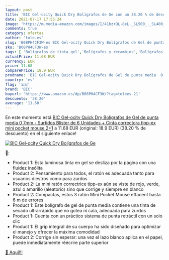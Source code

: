 ```yaml
---
layout: post
title: 'BIC Gel-ocity Quick Dry Bolígrafos de Ge con un 38.20 % de descuento'
date: 2021-07-17 17:55:24
image: 'https://m.media-amazon.com/images/I/41bz+QL-8eL._SL500_._SL400_.jpg'
comments: true
category: ofertas
author: 'tole.es'
slug: 'B08PH4CF3W-es BIC Gel-ocity Quick Dry Bolígrafos de Gel de punta media 0...'
sku: 'B08PH4CF3W-es'
tags: [ 'Bolígrafos de tinta gel','Bolígrafos y recambios','Bolígrafos, lápices y útiles de escritura','Oficina y papelería','bic','bolígrafos','tipp-ex', ]
actualPrice: 11.68 EUR
currency: EUR
price: 11.68
comparePrice: 18.9 EUR
prodname: 'BIC Gel-ocity Quick Dry Bolígrafos de Gel de punta media  0 7mm  - Surtidos  Blíster de 6 Unidades + Cinta correctora tipp-ex mini pocket mouse 2+1'
country: 'es'
flag: '🇪🇸'
brand: 'BIC'
buyurl: 'https://www.amazon.es/dp/B08PH4CF3W/?tag=tolees-21'
descuento: '38.20'
average: '11.68'
---
```


En este momento está [BIC Gel-ocity Quick Dry Bolígrafos de Gel de punta media  0 7mm  - Surtidos  Blíster de 6 Unidades + Cinta correctora tipp-ex mini pocket mouse 2+1](https://www.amazon.es/dp/B08PH4CF3W/?tag=tolees-21) a 11.68 EUR (original: 18.9 EUR) (38.20 %  de descuento) en el siguiente enlace!

[![BIC Gel-ocity Quick Dry Bolígrafos de Ge](https://m.media-amazon.com/images/I/41bz+QL-8eL._SL500_._SL400_.jpg)](https://www.amazon.es/dp/B08PH4CF3W/?tag=tolees-21)

🔎:

- Product 1: Esta luminosa tinta en gel se desliza por la página con una fluidez insólita
- Product 2: Pensamiento para todos, el ratón es adecuada tanto para usuarios diestros como para zurdos
- Product 2: La mini ratón correctrice tipp-ex aún se viste de rojo, verde, azul o amarillo (aleatorio) sino que corrige y siempre en blanco
- Product 2: Compactas, estos 3 ratón Mini Pocket Mouse effacent hasta 6 m de errores
- Product 1: Este bolígrafo de gel de punta media contiene una tinta de secado ultrarrápido que no gotea ni cala, adecuada para zurdos
- Product 1: Cuenta con un práctico sistema de punta retráctil con un solo clic
- Product 1: El grip integral de su cuerpo ha sido diseñado para optimizar el manejo y ofrecer la máxima comodidad
- Product 2: Corrige sin esperar: una vez el lazo blanco aplica en el papel, puede inmediatamente réécrire parte superior

[🛒 Aquí!!!](https://www.amazon.es/dp/B08PH4CF3W/?tag=tolees-21)
